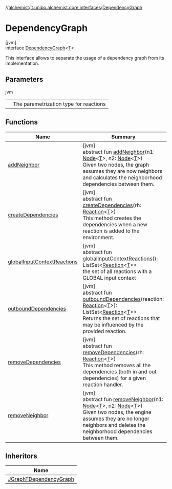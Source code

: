 //[alchemist](../../../index.md)/[it.unibo.alchemist.core.interfaces](../index.md)/[DependencyGraph](index.md)

# DependencyGraph

[jvm]\
interface [DependencyGraph](index.md)<[T](index.md)>

This interface allows to separate the usage of a dependency graph from its implementation.

## Parameters

jvm

| | |
|---|---|
| <T> | The parametrization type for reactions |

## Functions

| Name | Summary |
|---|---|
| [addNeighbor](add-neighbor.md) | [jvm]<br>abstract fun [addNeighbor](add-neighbor.md)(n1: [Node](../../it.unibo.alchemist.model.interfaces/-node/index.md)<[T](../../it.unibo.alchemist.model.interfaces/-action/index.md)>, n2: [Node](../../it.unibo.alchemist.model.interfaces/-node/index.md)<[T](../../it.unibo.alchemist.model.interfaces/-action/index.md)>)<br>Given two nodes, the graph assumes they are now neighbors and calculates the neighborhood dependencies between them. |
| [createDependencies](create-dependencies.md) | [jvm]<br>abstract fun [createDependencies](create-dependencies.md)(rh: [Reaction](../../it.unibo.alchemist.model.interfaces/-reaction/index.md)<[T](../../it.unibo.alchemist.model.interfaces/-action/index.md)>)<br>This method creates the dependencies when a new reaction is added to the environment. |
| [globalInputContextReactions](global-input-context-reactions.md) | [jvm]<br>abstract fun [globalInputContextReactions](global-input-context-reactions.md)(): ListSet<[Reaction](../../it.unibo.alchemist.model.interfaces/-reaction/index.md)<[T](../../it.unibo.alchemist.model.interfaces/-action/index.md)>><br>the set of all reactions with a GLOBAL input context |
| [outboundDependencies](outbound-dependencies.md) | [jvm]<br>abstract fun [outboundDependencies](outbound-dependencies.md)(reaction: [Reaction](../../it.unibo.alchemist.model.interfaces/-reaction/index.md)<[T](../../it.unibo.alchemist.model.interfaces/-action/index.md)>): ListSet<[Reaction](../../it.unibo.alchemist.model.interfaces/-reaction/index.md)<[T](../../it.unibo.alchemist.model.interfaces/-action/index.md)>><br>Returns the set of reactions that may be influenced by the provided reaction. |
| [removeDependencies](remove-dependencies.md) | [jvm]<br>abstract fun [removeDependencies](remove-dependencies.md)(rh: [Reaction](../../it.unibo.alchemist.model.interfaces/-reaction/index.md)<[T](../../it.unibo.alchemist.model.interfaces/-action/index.md)>)<br>This method removes all the dependencies (both in and out dependencies) for a given reaction handler. |
| [removeNeighbor](remove-neighbor.md) | [jvm]<br>abstract fun [removeNeighbor](remove-neighbor.md)(n1: [Node](../../it.unibo.alchemist.model.interfaces/-node/index.md)<[T](../../it.unibo.alchemist.model.interfaces/-action/index.md)>, n2: [Node](../../it.unibo.alchemist.model.interfaces/-node/index.md)<[T](../../it.unibo.alchemist.model.interfaces/-action/index.md)>)<br>Given two nodes, the engine assumes they are no longer neighbors and deletes the neighborhood dependencies between them. |

## Inheritors

| Name |
|---|
| [JGraphTDependencyGraph](../../it.unibo.alchemist.core.implementations/-j-graph-t-dependency-graph/index.md) |
